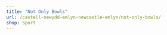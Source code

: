 ```yaml
---
title: "Not Only Bowls"
url: /castell-newydd-emlyn-newcastle-emlyn/not-only-bowls/
shop: Sport
---
```

